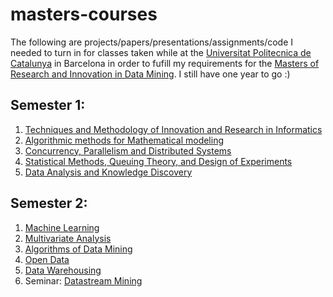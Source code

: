 masters-courses
===============

The following are projects/papers/presentations/assignments/code I needed to turn in for classes taken while at the [Universitat Politecnica de Catalunya](www.upc.edu) in Barcelona
in order to fufill my requirements for the [Masters of Research and Innovation in Data Mining](http://www.fib.upc.edu/en/masters/miri.html).  I still have one year to go :)

Semester 1:
-----------
1. [Techniques and Methodology of Innovation and Research in Informatics](http://www.fib.upc.edu/en/masters/miri/syllabus.html?assig=TMIRI-MIRI)
2. [Algorithmic methods for Mathematical modeling](http://www.fib.upc.edu/en/masters/miri/syllabus.html?assig=AMMM-MIRI)
3. [Concurrency, Parallelism and Distributed Systems](http://www.fib.upc.edu/en/masters/miri/syllabus.html?assig=CPDS-MIRI)
4. [Statistical Methods, Queuing Theory, and Design of Experiments](http://www.fib.upc.edu/en/masters/miri/syllabus.html?assig=SMDE-MIRI)
5. [Data Analysis and Knowledge Discovery](http://www.fib.upc.edu/en/masters/miri/syllabus.html?assig=DAKD-MIRI)

Semester 2:
-----------
1. [Machine Learning](http://www.fib.upc.edu/en/masters/miri/syllabus.html?assig=ML-MIRI)
2. [Multivariate Analysis](http://www.fib.upc.edu/en/masters/miri/syllabus.html?assig=MVA-MIRI)
3. [Algorithms of Data Mining](http://www.fib.upc.edu/en/masters/miri/syllabus.html?assig=ADM-MIRI)
4. [Open Data](http://www.fib.upc.edu/en/masters/miri/syllabus.html?assig=OD-MIRI)
5. [Data Warehousing](http://www.fib.upc.edu/en/masters/miri/syllabus.html?assig=DW-MIRI)
6. Seminar: [Datastream Mining](http://datastreamsspring2014.blogspot.com.es)
